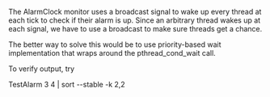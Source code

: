 
The AlarmClock monitor uses a broadcast signal to wake up every thread at each tick to check if
their alarm is up. Since an arbitrary thread wakes up at each signal, we have to use a broadcast
to make sure threads get a chance.

The better way to solve this would be to use priority-based wait implementation that wraps
around the pthread_cond_wait call.

To verify output, try

TestAlarm 3 4 |  sort --stable -k 2,2


